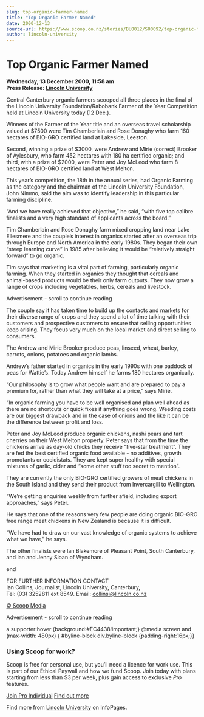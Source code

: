 ```yaml
---
slug: top-organic-farmer-named
title: "Top Organic Farmer Named"
date: 2000-12-13
source-url: https://www.scoop.co.nz/stories/BU0012/S00092/top-organic-farmer-named.htm
author: lincoln-university
---
```

Top Organic Farmer Named
========================

**Wednesday, 13 December 2000, 11:58 am**  
**Press Release: [Lincoln University](https://info.scoop.co.nz/Lincoln_University)**

  
Central Canterbury organic farmers scooped all three places in the final of the Lincoln University Foundation/Rabobank Farmer of the Year Competition held at Lincoln University today (12 Dec.).

Winners of the Farmer of the Year title and an overseas travel scholarship valued at $7500 were Tim Chamberlain and Rose Donaghy who farm 160 hectares of BIO-GRO certified land at Lakeside, Leeston.

Second, winning a prize of $3000, were Andrew and Mirie (correct) Brooker of Aylesbury, who farm 452 hectares with 180 ha certified organic; and third, with a prize of $2000, were Peter and Joy McLeod who farm 8 hectares of BIO-GRO certified land at West Melton.

This year’s competition, the 18th in the annual series, had Organic Farming as the category and the chairman of the Lincoln University Foundation, John Nimmo, said the aim was to identify leadership in this particular farming discipline.

“And we have really achieved that objective,” he said, “with five top calibre finalists and a very high standard of applicants across the board.”

Tim Chamberlain and Rose Donaghy farm mixed cropping land near Lake Ellesmere and the couple’s interest in organics started after an overseas trip through Europe and North America in the early 1980s. They began their own “steep learning curve” in 1985 after believing it would be “relatively straight forward” to go organic.

Tim says that marketing is a vital part of farming, particularly organic farming. When they started in organics they thought that cereals and animal-based products would be their only farm outputs. They now grow a range of crops including vegetables, herbs, cereals and livestock.

Advertisement - scroll to continue reading





The couple say it has taken time to build up the contacts and markets for their diverse range of crops and they spend a lot of time talking with their customers and prospective customers to ensure that selling opportunities keep arising. They focus very much on the local market and direct selling to consumers.

The Andrew and Mirie Brooker produce peas, linseed, wheat, barley, carrots, onions, potatoes and organic lambs.

Andrew’s father started in organics in the early 1990s with one paddock of peas for Wattie’s. Today Andrew himself he farms 180 hectares organically.

“Our philosophy is to grow what people want and are prepared to pay a premium for, rather than what they will take at a price,” says Mirie.

“In organic farming you have to be well organised and plan well ahead as there are no shortcuts or quick fixes if anything goes wrong. Weeding costs are our biggest drawback and in the case of onions and the like it can be the difference between profit and loss.

Peter and Joy McLeod produce organic chickens, nashi pears and tart cherries on their West Melton property. Peter says that from the time the chickens arrive as day-old chicks they receive “five-star treatment”. They are fed the best certified organic food available - no additives, growth promotants or cocidistats. They are kept super healthy with special mixtures of garlic, cider and “some other stuff too secret to mention”.

They are currently the only BIO-GRO certified growers of meat chickens in the South Island and they send their product from Invercargill to Wellington.

“We’re getting enquiries weekly from further afield, including export approaches,” says Peter.

He says that one of the reasons very few people are doing organic BIO-GRO free range meat chickens in New Zealand is because it is difficult.

“We have had to draw on our vast knowledge of organic systems to achieve what we have,” he says.

The other finalists were Ian Blakemore of Pleasant Point, South Canterbury, and Ian and Jenny Sloan of Wyndham.

end

FOR FURTHER INFORMATION CONTACT  
Ian Collins, Journalist, Lincoln University, Canterbury,  
Tel: (03) 3252811 ext 8549. Email: collinsi@lincoln.co.nz

  

[© Scoop Media](http://www.scoop.co.nz/about/terms.html)  

Advertisement - scroll to continue reading



a.supporter:hover {background:#EC4438!important;} @media screen and (max-width: 480px) { #byline-block div.byline-block {padding-right:16px;}}

### Using Scoop for work?

Scoop is free for personal use, but you’ll need a licence for work use. This is part of our Ethical Paywall and how we fund Scoop. Join today with plans starting from less than $3 per week, plus gain access to exclusive _Pro_ features.  
  
[Join Pro Individual](https://pro.scoop.co.nz/Individual/?from=ProIn24) [Find out more](https://pro.scoop.co.nz/using-scoop-for-work/?from=ProIn24)

Find more from [Lincoln University](https://info.scoop.co.nz/Lincoln_University) on InfoPages.